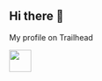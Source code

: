 ## Hi there 👋
My profile on Trailhead
<div>
  <a href="https://www.salesforce.com/trailblazer/lxelnoe9tymas0ic5h">
    <img src ='https://res.cloudinary.com/startup-grind/image/upload/c_fill,dpr_2.0,f_auto,g_center,h_1080,q_100,w_1080/v1/gcs/platform-data-salesforce/events/trailhead-logo_sxOxVMt.png' width='40px' height='40px'>
  </a>
</div>
<!--

Here are some ideas to get you started:

- 🔭 I’m currently working on ...
- 🌱 I’m currently learning ...
- 👯 I’m looking to collaborate on ...
- 🤔 I’m looking for help with ...
- 💬 Ask me about ...
- 📫 How to reach me: ...
- 😄 Pronouns: ...
- ⚡ Fun fact: ...
-->
<div id='Header' align='center'>
  <img src='https://media2.giphy.com/media/v1.Y2lkPTc5MGI3NjExcnZzMHhwejJnamg0M2VpY2xzODc3eXJkYmFuMWlzdWJ0NGt1OHQwZCZlcD12MV9pbnRlcm5hbF9naWZfYnlfaWQmY3Q9Zw/26tn33aiTi1jkl6H6/giphy.webp'
</div>
